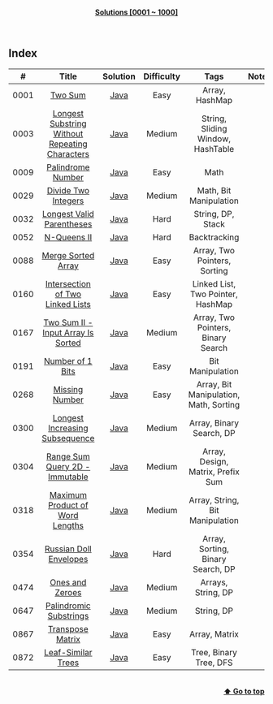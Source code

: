 <br/>
<p align="center">
    <b><u>Solutions [0001 ~ 1000]</u></b>
</p>
</br>

## Index

|#|Title|Solution|Difficulty|Tags|Note|
|:---:|:---:|:---:|:---:|:---:|:---:|
|0001|[Two Sum](https://leetcode.com/problems/two-sum/)|[Java](./Solutions/0001%20-%20Two%20Sum/TwoSum.java)|Easy|Array, HashMap||
|0003|[Longest Substring Without Repeating Characters](https://leetcode.com/problems/longest-substring-without-repeating-characters/)|[Java](./Solutions/0003%20-%20Longest%20Substring%20Without%20Repeating%20Characters/LongestSubstringWithoutRepeatingCharacters.java)|Medium|String, Sliding Window, HashTable||
|0009|[Palindrome Number](https://leetcode.com/problems/palindrome-number/)|[Java](./Solutions/0009%20-%20Palindrome%20Number/PalindromeNumber.java)|Easy|Math||
|0029|[Divide Two Integers](https://leetcode.com/problems/divide-two-integers/)|[Java](./Solutions/0029%20-%20Divide%20Two%20Integers/DivideTwoIntegers.java)|Medium|Math, Bit Manipulation||
|0032|[Longest Valid Parentheses](https://leetcode.com/problems/longest-valid-parentheses/)|[Java](./Solutions/0032%20-%20Longest%20Valid%20Parentheses/LongestValidParentheses.java)|Hard|String, DP, Stack||
|0052|[N-Queens II](https://leetcode.com/problems/n-queens-ii/)|[Java](./Solutions/0052%20-%20N-Queens%20II/NQueensII.java)|Hard|Backtracking||
|0088|[Merge Sorted Array](https://leetcode.com/problems/merge-sorted-array/)|[Java](./Solutions/0088%20-%20Merge%20Sorted%20Array/MergeSortedArray.java)|Easy|Array, Two Pointers, Sorting||
|0160|[Intersection of Two Linked Lists](https://leetcode.com/problems/intersection-of-two-linked-lists/)|[Java](./Solutions/0160%20-%20Intersection%20of%20Two%20Linked%20List/IntersectionOfTwoLinkedList.java)|Easy|Linked List, Two Pointer, HashMap||
|0167|[Two Sum II - Input Array Is Sorted](https://leetcode.com/problems/two-sum-ii-input-array-is-sorted/)|[Java](./Solutions/0167%20-%20Two%20Sum%20II%20-%20Input%20Array%20Is%20Sorted/TwoSumIIInputArrayIsSorted.java)|Medium|Array, Two Pointers, Binary Search||
|0191|[Number of 1 Bits](https://leetcode.com/problems/number-of-1-bits/)|[Java](./Solutions/0191%20-%20Number%20of%201%20Bits/NumberOf1Bits.java)|Easy|Bit Manipulation||
|0268|[Missing Number](https://leetcode.com/problems/missing-number/)|[Java](./Solutions/0268%20-%20Missing%20Number/MissingNumber.java)|Easy|Array, Bit Manipulation, Math, Sorting||
|0300|[Longest Increasing Subsequence](https://leetcode.com/problems/longest-increasing-subsequence/)|[Java](./Solutions/0300%20-%20Longest%20Increasing%20Subsequence/LongestIncreasingSubsequence.java)|Medium|Array, Binary Search, DP||
|0304|[Range Sum Query 2D - Immutable](https://leetcode.com/problems/range-sum-query-2d-immutable/)|[Java](./Solutions/0304%20-%20Range%20Sum%20Query%202D%20-%20Immutable/NumMatrix.java)|Medium|Array, Design, Matrix, Prefix Sum||
|0318|[Maximum Product of Word Lengths](https://leetcode.com/problems/maximum-product-of-word-lengths/)|[Java](./Solutions/0318%20-%20Maximum%20Product%20of%20Word%20Lengths/MaximumProductOfWordLengths.java)|Medium|Array, String, Bit Manipulation||
|0354|[Russian Doll Envelopes](https://leetcode.com/problems/russian-doll-envelopes/)|[Java](./Solutions/0354%20-%20Russian%20Doll%20Envelopes/RussianDollEnvelopes.java)|Hard|Array, Sorting, Binary Search, DP||
|0474|[Ones and Zeroes](https://leetcode.com/problems/ones-and-zeroes/)|[Java](./Solutions/0474%20-%20Ones%20and%20Zeroes/OnesAndZeroes.java)|Medium|Arrays, String, DP||
|0647|[Palindromic Substrings](https://leetcode.com/problems/palindromic-substrings/)|[Java](./Solutions/0647%20-%20Palindromic%20Substrings/PalindromicSubstrings.java)|Medium|String, DP||
|0867|[Transpose Matrix](https://leetcode.com/problems/transpose-matrix/)|[Java](./Solutions/0867%20-%20Transpose%20Matrix/TransposeMatrix.java)|Easy|Array, Matrix||
|0872|[Leaf-Similar Trees](https://leetcode.com/problems/leaf-similar-trees/)|[Java](./Solutions/0872%20-%20Leaf-Similar%20Trees/LeafSimilarTrees.java)|Easy|Tree, Binary Tree, DFS||

<br/>
<div align="right">
    <b><a href="#index">⬆️ Go to top</a></b>
</div>